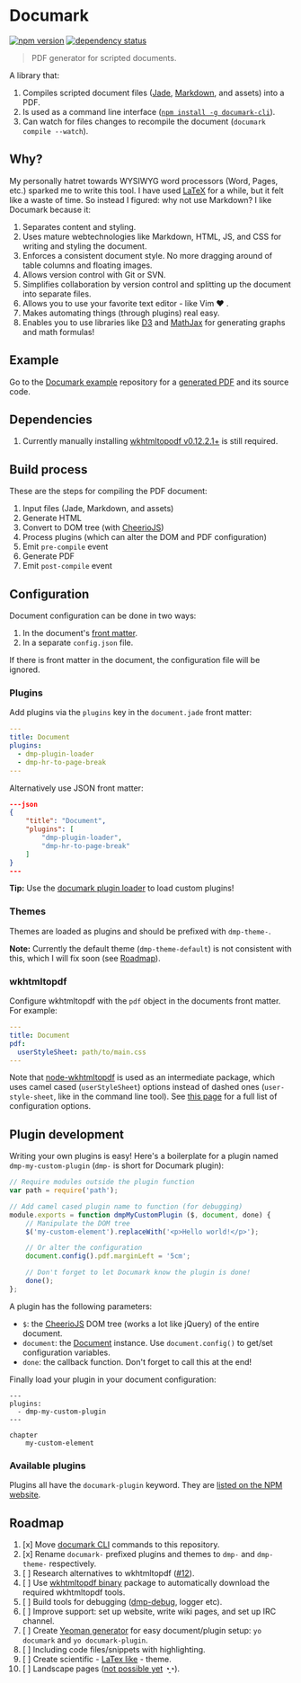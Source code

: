 # Documark

[![npm version](https://badge.fury.io/js/documark.svg)](http://badge.fury.io/js/documark)
[![dependency status](https://david-dm.org/documark/documark.svg)](https://david-dm.org/documark)

> PDF generator for scripted documents.

A library that:

1. Compiles scripted document files ([Jade][jade], [Markdown][markdown], and assets) into a PDF.
2. Is used as a command line interface ([`npm install -g documark-cli`][documark-cli]).
3. Can watch for files changes to recompile the document (`documark compile --watch`).

## Why?

My personally hatret towards WYSIWYG word processors (Word, Pages, etc.) sparked me to write this tool. I have used [LaTeX][latex] for a while, but it felt like a waste of time. So instead I figured: why not use Markdown? I like Documark because it:

1. Separates content and styling.
2. Uses mature webtechnologies like Markdown, HTML, JS, and CSS for writing and styling the document.
3. Enforces a consistent document style. No more dragging around of table columns and floating images.
4. Allows version control with Git or SVN.
5. Simplifies collaboration by version control and splitting up the document into separate files.
6. Allows you to use your favorite text editor - like Vim ❤ .
7. Makes automating things (through plugins) real easy.
8. Enables you to use libraries like [D3][d3] and [MathJax][mathjax] for generating graphs and math formulas!

## Example

Go to the [Documark example][documark-example] repository for a [generated PDF][documark-example-pdf] and its source code.

## Dependencies

1. Currently manually installing [wkhtmltopodf v0.12.2.1+][wkhtmltopdf-install] is still required.

## Build process

These are the steps for compiling the PDF document:

1. Input files (Jade, Markdown, and assets)
2. Generate HTML
3. Convert to DOM tree (with [CheerioJS][cheeriojs])
3. Process plugins (which can alter the DOM and PDF configuration)
4. Emit `pre-compile` event
5. Generate PDF
6. Emit `post-compile` event

## Configuration

Document configuration can be done in two ways:

1. In the document's [front matter][front-matter].
2. In a separate `config.json` file.

If there is front matter in the document, the configuration file will be ignored.

### Plugins

Add plugins via the `plugins` key in the `document.jade` front matter:

```yaml
---
title: Document
plugins:
  - dmp-plugin-loader
  - dmp-hr-to-page-break
---
```

Alternatively use JSON front matter:

```json
---json
{
	"title": "Document",
	"plugins": [
		"dmp-plugin-loader",
		"dmp-hr-to-page-break"
	]
}
---
```

__Tip:__ Use the [documark plugin loader][dmp-plugin-loader] to load custom plugins!

### Themes

Themes are loaded as plugins and should be prefixed with `dmp-theme-`.

__Note:__ Currently the default theme (`dmp-theme-default`) is not consistent with this, which I will fix soon (see [Roadmap](#user-content-roadmap)).

### wkhtmltopdf

Configure wkhtmltopdf with the `pdf` object in the documents front matter. For example:

```yaml
---
title: Document
pdf:
  userStyleSheet: path/to/main.css
---
```

Note that [node-wkhtmltopdf][node-wkhtmltopdf] is used as an intermediate package, which uses camel cased (`userStyleSheet`) options instead of dashed ones (`user-style-sheet`, like in the command line tool). See [this page][wkhtmltopdf-options] for a full list of configuration options.

## Plugin development

Writing your own plugins is easy! Here's a boilerplate for a plugin named `dmp-my-custom-plugin` (`dmp-` is short for Documark plugin):

```js
// Require modules outside the plugin function
var path = require('path');

// Add camel cased plugin name to function (for debugging)
module.exports = function dmpMyCustomPlugin ($, document, done) {
	// Manipulate the DOM tree
	$('my-custom-element').replaceWith('<p>Hello world!</p>');

	// Or alter the configuration
	document.config().pdf.marginLeft = '5cm';

	// Don't forget to let Documark know the plugin is done!
	done();
};
```

A plugin has the following parameters:

- `$`: the [CheerioJS][cheeriojs] DOM tree (works a lot like jQuery) of the entire document.
- `document`: the [Document][lib-document] instance. Use `document.config()` to get/set configuration variables.
- `done`: the callback function. Don't forget to call this at the end!

Finally load your plugin in your document configuration:

```jade
---
plugins:
  - dmp-my-custom-plugin
---

chapter
	my-custom-element
```

### Available plugins

Plugins all have the `documark-plugin` keyword. They are [listed on the NPM website][documark-plugins].

## Roadmap

1. [x] Move [documark CLI][documark-cli] commands to this repository.
1. [x] Rename `documark-` prefixed plugins and themes to `dmp-` and `dmp-theme-` respectively.
1. [ ] Research alternatives to wkhtmltopdf ([#12][issue-12]).
1. [ ] Use [wkhtmltopdf binary][wkhtmltopdf-binary] package to automatically download the required wkhtmltopdf tools.
1. [ ] Build tools for debugging ([dmp-debug][dmp-debug], logger etc).
1. [ ] Improve support: set up website, write wiki pages, and set up IRC channel.
1. [ ] Create [Yeoman generator][yeoman-generator] for easy document/plugin setup: `yo documark` and `yo documark-plugin`.
1. [ ] Including code files/snippets with highlighting.
1. [ ] Create scientific - [LaTex like][latex-theme] - theme.
1. [ ] Landscape pages ([not possible yet][wkhtmltopdf-page-options-issue] ◔̯◔).

[jade]: http://jade-lang.com/
[markdown]: http://daringfireball.net/projects/markdown/syntax
[latex]: http://www.latex-project.org/
[documark-cli]: https://www.npmjs.com/package/documark-cli
[documark-example]: https://github.com/documark/documark-example
[documark-example-pdf]: https://github.com/documark/documark-example/blob/master/Example.pdf
[d3]: https://github.com/mbostock/d3/wiki/Gallery
[mathjax]: https://www.mathjax.org/
[wkhtmltopdf-install]: http://wkhtmltopdf.org/downloads.html
[cheeriojs]: https://www.npmjs.com/package/cheerio
[front-matter]: https://github.com/jonschlinkert/gray-matter
[dmp-plugin-loader]: https://www.npmjs.com/package/dmp-plugin-loader
[lib-document]: https://github.com/documark/documark/blob/master/lib/document.js
[documark-plugins]: https://www.npmjs.com/browse/keyword/documark-plugin
[node-wkhtmltopdf]: https://www.npmjs.com/package/wkhtmltopdf
[wkhtmltopdf-options]: http://wkhtmltopdf.org/usage/wkhtmltopdf.txt
[issue-12]: https://github.com/documark/documark/issues/12
[wkhtmltopdf-binary]: https://www.npmjs.com/package/wkhtmltopdf-binary
[yeoman-generator]: https://www.npmjs.com/package/yo
[dmp-debug]: https://www.npmjs.com/package/dmp-debug
[latex-theme]: https://www.sharelatex.com/templates/thesis/norwegian-university-of-science-and-technology
[wkhtmltopdf-page-options-issue]: https://github.com/wkhtmltopdf/wkhtmltopdf/issues/2233
